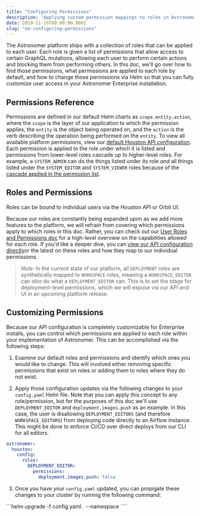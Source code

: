 ```yaml
---
title: "Configuring Permissions"
description: "Applying custom permission mappings to roles in Astronomer Enterprise."
date: 2019-11-16T00:00:00.000Z
slug: "ee-configuring-permissions"
---
```


The Astronomer platform ships with a collection of roles that can be applied to each user. Each role is given a list of permissions that allow access to certain GraphQL mutations, allowing each user to perform certain actions and blocking them from performing others. In this doc, we'll go over how to find those permissions, what permissions are applied to each role by default, and how to change those permissions via Helm so that you can fully customize user access in your Astronomer Enterprise installation.


## Permissions Reference

Permissions are defined in our default Helm charts as `scope.entity.action`, where the `scope` is the layer of our application to which the permission applies, the `entity` is the object being operated on, and the `action` is the verb describing the operation being performed on the `entity`. To view all available platform permissions, view our [default Houston API configuration](https://github.com/astronomer/houston-api/blob/master/config/default.yaml#L200). Each permission is applied to the role under which it is listed and permissions from lower-level roles cascade up to higher-level roles. For example, a `SYSTEM_ADMIN` can do the things listed under its role _and_ all things listed under the `SYSTEM_EDITOR` and `SYSTEM_VIEWER` roles because of the [cascade applied in the permission list](https://github.com/astronomer/houston-api/blob/master/config/default.yaml#L229).

## Roles and Permissions

Roles can be bound to individual users via the Houston API or Orbit UI.

Because our roles are constantly being expanded upon as we add more features to the platform, we will refrain from covering which permissions apply to which roles in this doc. Rather, you can check out our [User Roles and Permissions doc](https://www.astronomer.io/docs/rbac/) for a high-level overview on the capabilities allowed for each role. If you'd like a deeper dive, you can [view our API configuration directly](https://github.com/astronomer/houston-api/blob/master/config/default.yaml#L200)or the latest on these roles and how they map to our individual permissions.

> *Note:* In the current state of our platform, all `DEPLOYMENT` roles are synthetically mapped to `WORKSPACE` roles, meaning a `WORKSPACE_EDITOR` can *also* do what a `DEPLOYMENT_EDITOR` can. This is to set the stage for deployment-level permissions, which we will expose via our API and UI in an upcoming platform release.

## Customizing Permissions

Because our API configuration is completely customizable for Enterprise installs, you can control which permissions are applied to each role within your implementation of Astronomer. This can be accomplished via the following steps:

1.  Examine our default roles and permissions and identify which ones you would like to change. This will involved either removing specific permissions that exist on roles or adding them to roles where they do not exist.

2. Apply those configuration updates via the following changes to your `config.yaml` Helm file. Note that you can apply this concept to any role/permission, but for the purposes of this doc we'll use `DEPLOYMENT_EDITOR` and `deployment.images.push` as an example. In this case, the user is disallowing `DEPLOYMENT_EDITORS` (and therefore `WORKSPACE_EDITORS`) from deploying code directly to an Airflow instance. This might be done to enforce CI/CD over direct deploys from our CLI for all editors.

```yaml
astronomer:
  houston:
    config:
      roles:
        DEPLOYMENT_EDITOR:
          permissions:
            deployment.images.push: false
```

3. Once you have your `config.yaml` updated, you can propigate these changes to your cluster by running the following command:

```helm upgrade <platform-name> -f config.yaml . --namespace <namespace>````

             